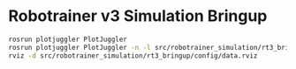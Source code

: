 # Robotrainer v3 Simulation Bringup

```bash
rosrun plotjuggler PlotJuggler
rosrun plotjuggler PlotJuggler -n -l src/robotrainer_simulation/rt3_bringup/config/plotjuggler.xml
rviz -d src/robotrainer_simulation/rt3_bringup/config/data.rviz
```